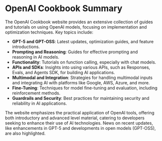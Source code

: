 # OpenAI Cookbook Summary

The OpenAI Cookbook website provides an extensive collection of guides and tutorials on using OpenAI models, focusing on implementation and optimization techniques. Key topics include:

- **GPT-5 and GPT-OSS**: Latest updates, optimization guides, and feature introductions.
- **Prompting and Reasoning**: Guides for effective prompting and reasoning in AI models.
- **Functionality**: Tutorials on function calling, especially with chat models.
- **APIs and SDKs**: Insights into using various APIs, such as Responses, Evals, and Agents SDK, for building AI applications.
- **Multimodal and Integration**: Strategies for handling multimodal inputs and integrating AI with platforms like Google, AWS, Azure, and more.
- **Fine-Tuning**: Techniques for model fine-tuning and evaluation, including reinforcement methods.
- **Guardrails and Security**: Best practices for maintaining security and reliability in AI applications.

The website emphasizes the practical application of OpenAI tools, offering both introductory and advanced level material, catering to developers seeking to enhance their use of AI technologies. News on recent updates, like enhancements in GPT-5 and developments in open models (GPT-OSS), are also highlighted.